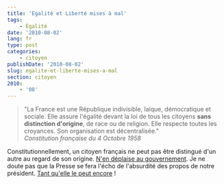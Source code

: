 ```yaml
---
title: 'Egalité et Liberté mises à mal'
tags:
    - Égalité
date: '2010-08-02'
lang: fr
type: post
categories:
    - citoyen
publishDate: '2010-08-02'
slug: egalite-et-liberte-mises-a-mal
section: citoyen
2010:
    - '08'
---
```


> "La France est une République indivisible, laïque, démocratique et sociale. Elle assure l'égalité devant la loi de tous les citoyens **sans distinction d'origine**, de race ou de religion. Elle respecte toutes les croyances. Son organisation est décentralisée."  
> <cite>Constitution française du 4 Octobre 1958</cite>

Constitutionnellement, un citoyen français ne peut pas être distingué d'un autre au regard de son origine. [N'en déplaise au gouvernement](http://www.lemonde.fr/politique/article/2010/07/30/nicolas-sarkozy-met-la-decheance-de-nationalite-au-cœur-de-sa-politique-securitaire_1393949_823448.html "&ldquo; Sarkozy met la déchéance de nationalité au cœur de sa politique sécuritaire &rdquo; - Le Monde"). Je ne doute pas que la Presse se fera l'écho de l'absurdité des propos de notre président. [Tant qu'elle le peut encore](http://www.numerama.com/magazine/16209_2-la-deputee-ump-marland-militello-veut-reguler-la-liberte-de-la-presse.html "&ldquo; La députée UMP Marland-Militello veut réguler la liberté de la presse &rdquo; - Numerama")&nbsp;!
